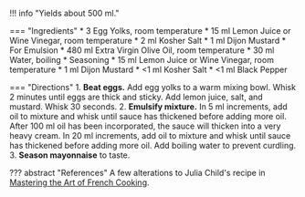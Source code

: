 !!! info "Yields about 500 ml."

=== "Ingredients"
    * 3 Egg Yolks, room temperature
    * 15 ml Lemon Juice or Wine Vinegar, room temperature
    * 2 ml Kosher Salt
    * 1 ml Dijon Mustard
    * For Emulsion
        * 480 ml Extra Virgin Olive Oil, room temperature
        * 30 ml Water, boiling
    * Seasoning
        * 15 ml Lemon Juice or Wine Vinegar, room temperature
        * 1 ml Dijon Mustard
        * <1 ml Kosher Salt
        * <1 ml Black Pepper

=== "Directions"
    1. **Beat eggs.** Add egg yolks to a warm mixing bowl. Whisk 2 minutes until eggs are thick and sticky. Add lemon juice, salt, and mustard. Whisk 30 seconds.
    2. **Emulsify mixture.** In 5 ml increments, add oil to mixture and whisk until sauce has thickened before adding more oil. After 100 ml oil has been incorporated, the sauce will thicken into a very heavy cream. In 20 ml increments, add oil to mixture and whisk until sauce has thickened before adding more oil. Add boiling water to prevent curdling.
    3. **Season mayonnaise** to taste.

??? abstract "References"
    A few alterations to Julia Child's recipe in [Mastering the Art of French Cooking](https://www.amazon.com/Mastering-Art-French-Cooking-Vol/dp/0375413405).
